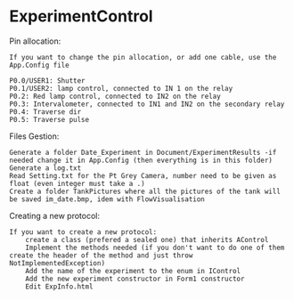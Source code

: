 # ExperimentControl

Pin allocation:

	If you want to change the pin allocation, or add one cable, use the App.Config file

	P0.0/USER1: Shutter
	P0.1/USER2: lamp control, connected to IN 1 on the relay
	P0.2: Red lamp control, connected to IN2 on the relay
	P0.3: Intervalometer, connected to IN1 and IN2 on the secondary relay
	P0.4: Traverse dir
	P0.5: Traverse pulse



Files Gestion:

	Generate a folder Date_Experiment in Document/ExperimentResults -if needed change it in App.Config (then everything is in this folder)
	Generate a log.txt
	Read Setting.txt for the Pt Grey Camera, number need to be given as float (even integer must take a .)
	Create a folder TankPictures where all the pictures of the tank will be saved im_date.bmp, idem with FlowVisualisation

Creating a new protocol:
	
	If you want to create a new protocol:
		create a class (prefered a sealed one) that inherits AControl
		Implement the methods needed (if you don't want to do one of them create the header of the method and just throw NotImplementedException)
		Add the name of the experiment to the enum in IControl
		Add the new experiment constructor in Form1 constructor
		Edit ExpInfo.html